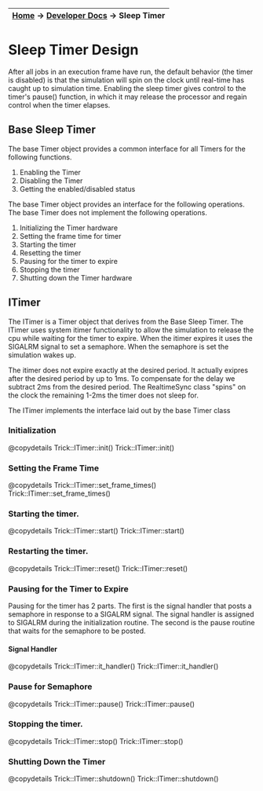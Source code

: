 | [Home](/trick) → [Developer Docs](Developer-Docs-Home) → Sleep Timer |
|------------------------------------------------------------------|

# Sleep Timer Design

After all jobs in an execution frame have run, the default behavior (the timer is disabled)
is that the simulation will spin on the clock until real-time has caught up to simulation time.
Enabling the sleep timer gives control to the timer's pause() function, in which it may
release the processor and regain control when the timer elapses.

## Base Sleep Timer

The base Timer object provides a common interface for all Timers for the
following functions.

1. Enabling the Timer
1. Disabling the Timer
1. Getting the enabled/disabled status

The base Timer object provides an interface for the following operations.  The
base Timer does not implement the following operations.

1. Initializing the Timer hardware
1. Setting the frame time for timer
1. Starting the timer
1. Resetting the timer
1. Pausing for the timer to expire
1. Stopping the timer
1. Shutting down the Timer hardware

## ITimer

The ITimer is a Timer object that derives from the Base Sleep Timer.  The
ITimer uses system itimer functionality to allow the simulation to release the
cpu while waiting for the timer to expire.  When the itimer expires it uses
the SIGALRM signal to set a semaphore.  When the semaphore is set the simulation
wakes up.

The itimer does not expire exactly at the desired period.  It actually exipres after
the desired period by up to 1ms.  To compensate for the delay we subtract 2ms from
the desired period.  The RealtimeSync class "spins" on the clock the remaining
1-2ms the timer does not sleep for.

The ITimer implements the interface laid out by the base Timer class

### Initialization

@copydetails Trick::ITimer::init()
Trick::ITimer::init()

### Setting the Frame Time

@copydetails Trick::ITimer::set_frame_times()
Trick::ITimer::set_frame_times()

### Starting the timer.

@copydetails Trick::ITimer::start()
Trick::ITimer::start()

### Restarting the timer.

@copydetails Trick::ITimer::reset()
Trick::ITimer::reset()

### Pausing for the Timer to Expire

Pausing for the timer has 2 parts.  The first is the signal handler that posts
a semaphore in response to a SIGALRM signal.  The signal handler is assigned
to SIGALRM during the initialization routine.  The second is the pause routine
that waits for the semaphore to be posted.

#### Signal Handler

@copydetails Trick::ITimer::it_handler()
Trick::ITimer::it_handler()

### Pause for Semaphore

@copydetails Trick::ITimer::pause()
Trick::ITimer::pause()

### Stopping the timer.

@copydetails Trick::ITimer::stop()
Trick::ITimer::stop()

### Shutting Down the Timer

@copydetails Trick::ITimer::shutdown()
Trick::ITimer::shutdown()
